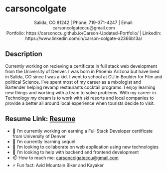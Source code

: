 # carsoncolgate

<p align="center"> Salida, CO 81242 | Phone: 719-371-4247 | Email: carsoncolgateccu@gmail.com
  <br/>
Portfolio: https://carsonccu.github.io/Carson-Updated-Portfolio/ | LinkedIn: https://www.linkedin.com/in/carson-colgate-a2366b13a/ </p>

## Description

Currently working on recieving a certificate in full stack web development from the University of Denver. I was born in Phoenix Arizona but have lived in Salida, CO since I was a kid. I went to school at CU in Boulder for Film and political Science. I've spent most of my career as a mixologist and Bartender helping revamp restaurants cocktail programs. I enjoy learning new things and working with a team to solve problems. With my career in Technology my dream is to work with ski resorts and local companies to provide a better all around local experience when tourists decide to visit. 


## Resume Link: [Resume](https://docs.google.com/document/d/1jOZI7U9R5llrpiWXLTUlT1Jai4iaTvzx_m5I8P192as/)

- 🔭 I’m currently working on earning a Full Stack Developer certificate from University of Denver
- 🌱 I’m currently learning sequel
- 👯 I’m looking to collaborate on web application using new technologies
- 🤔 I’m looking to help with backend and frontend development 
- 📫 How to reach me: carsoncolgateccu@gmail.com
- ⚡ Fun fact: Avid Mountain Biker and Kayaker
